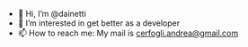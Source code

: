 - 👋 Hi, I’m @dainetti
- 👀 I’m interested in get better as a developer
- 📫 How to reach me: My mail is cerfogli.andrea@gmail.com


